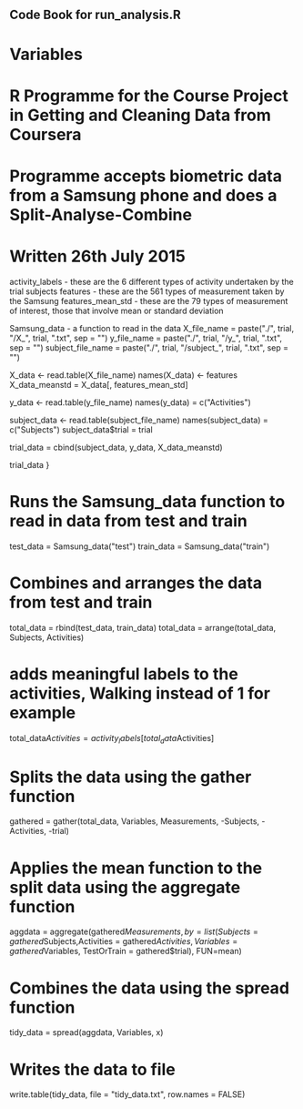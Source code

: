 ## Code Book for run_analysis.R
# Variables

# R Programme for the Course Project in Getting and Cleaning Data from Coursera
# Programme accepts biometric data from a Samsung phone and does a Split-Analyse-Combine
# Written 26th July 2015


activity_labels  - these are the 6 different types of activity undertaken by the trial subjects
features  - these are the 561 types of measurement taken by the Samsung
features_mean_std  - these are the 79 types of measurement of interest, those that involve mean or standard deviation


Samsung_data  - a function to read in the data
  X_file_name = paste("./", trial, "/X_", trial, ".txt", sep = "")
  y_file_name = paste("./", trial, "/y_", trial, ".txt", sep = "")
  subject_file_name = paste("./", trial, "/subject_", trial, ".txt", sep = "")
  
  X_data <- read.table(X_file_name)
  names(X_data) <- features
  X_data_meanstd = X_data[, features_mean_std]
  
  y_data <- read.table(y_file_name)
  names(y_data) = c("Activities")
  
  
  subject_data <- read.table(subject_file_name)
  names(subject_data) = c("Subjects")
  subject_data$trial = trial
  
  trial_data = cbind(subject_data, y_data, X_data_meanstd)
  
  trial_data
}

# Runs the Samsung_data function to read in data from test and train
test_data = Samsung_data("test")
train_data = Samsung_data("train")

# Combines and arranges the data from test and train
total_data = rbind(test_data, train_data)
total_data = arrange(total_data, Subjects, Activities)


# adds meaningful labels to the activities, Walking instead of 1 for example
total_data$Activities = activity_labels[total_data$Activities]

# Splits the data using the gather function
gathered = gather(total_data, Variables, Measurements, -Subjects, -Activities, -trial)

# Applies the mean function to the split data using the aggregate function
aggdata = aggregate(gathered$Measurements, by=list(Subjects = gathered$Subjects,Activities = gathered$Activities, Variables = gathered$Variables, TestOrTrain = gathered$trial), FUN=mean)

# Combines the data using the spread function
tidy_data = spread(aggdata, Variables, x)

# Writes the data to file
write.table(tidy_data, file = "tidy_data.txt", row.names = FALSE)

